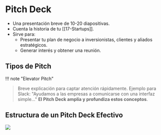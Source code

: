 # Pitch Deck
- Una presentación breve de 10-20 diapositivas.
- Cuenta la historia de tu [[17-Startups]].
- Sirve para:
	- Presentar tu plan de negocio a inversionistas, clientes y aliados estratégicos.
	- Generar interés y obtener una reunión.

## Tipos de Pitch


!!! note "Elevator Pitch"
> Breve explicación para captar atención rápidamente.
> Ejemplo para Slack: "Ayudamos a las empresas a comunicarse con una interfaz simple..."
> **El Pitch Deck amplía y profundiza estos conceptos**.


## Estructura de un Pitch Deck Efectivo

![](Pasted%20image%2020240924225708.png)
